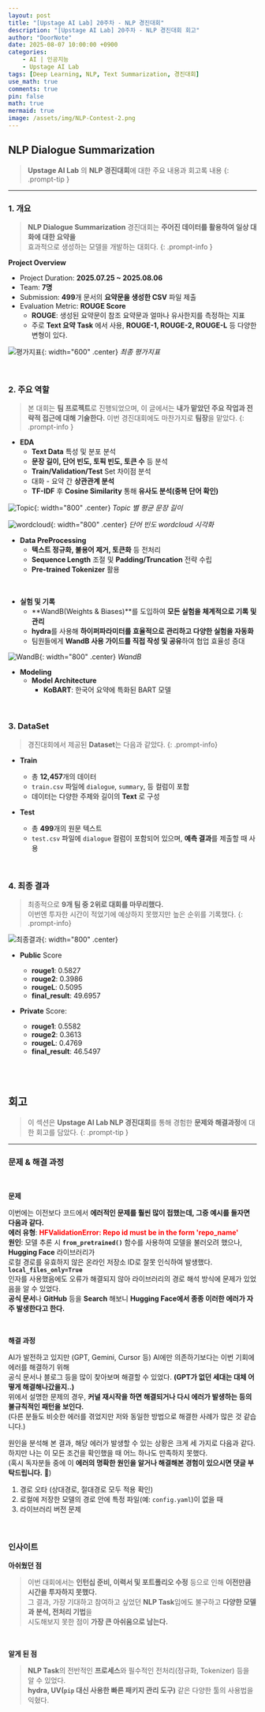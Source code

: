 ```yaml
---
layout: post
title: "[Upstage AI Lab] 20주차 - NLP 경진대회"
description: "[Upstage AI Lab] 20주차 - NLP 경진대회 회고"
author: "DoorNote"
date: 2025-08-07 10:00:00 +0900
categories:
    - AI | 인공지능
    - Upstage AI Lab
tags: [Deep Learning, NLP, Text Summarization, 경진대회]
use_math: true
comments: true
pin: false
math: true
mermaid: true
image: /assets/img/NLP-Contest-2.png
---
```


## NLP Dialogue Summarization

> **Upstage AI Lab** 의 **NLP 경진대회**에 대한 주요 내용과 회고록 내용
{: .prompt-tip }

---

### 1. 개요

> **NLP Dialogue Summarization** 경진대회는 **주어진 데이터를 활용하여 일상 대화에 대한 요약을**  
> 효과적으로 생성하는 모델을 개발하는 대회다.
{: .prompt-info }

**Project Overview**

- Project Duration: **2025.07.25 ~ 2025.08.06**
- Team: **7명**
- Submission: **499**개 문서의 **요약문을 생성한 CSV** 파일 제출
- Evaluation Metric: **ROUGE Score**
    - **ROUGE**: 생성된 요약문이 참조 요약문과 얼마나 유사한지를 측정하는 지표 
    - 주로 **Text 요약 Task** 에서 사용, **ROUGE-1, ROUGE-2, ROUGE-L** 등 다양한 변형이 있다.

![평가지표](/assets/img/NLP-평가지표.png){: width="600" .center}
_최종 평가지표_

<br>

### 2. 주요 역할

> 본 대회는 **팀 프로젝트**로 진행되었으며, 이 글에서는 **내가 맡았던 주요 작업과 전략적 접근에 대해 기술한다.** 
> 이번 경진대회에도 마찬가지로 **팀장**을 맡았다.
{: .prompt-info }

- **EDA**
    - **Text Data** 특성 및 분포 분석
    - **문장 길이, 단어 빈도, 토픽 빈도, 토큰 수** 등 분석
    - **Train/Validation/Test** Set 차이점 분석
    - 대화 - 요약 간 **상관관계 분석**
    - **TF-IDF** 후 **Cosine Similarity** 통해 **유사도 분석(중복 단어 확인)**

![Topic](/assets/img/NLP_EDA-1.png){: width="800" .center}
_Topic 별 평균 문장 길이_

![wordcloud](/assets/img/NLP_EDA-2.png){: width="800" .center}
_단어 빈도 wordcloud 시각화_

- **Data PreProcessing**  
    - **텍스트 정규화, 불용어 제거, 토큰화** 등 전처리
    - **Sequence Length** 조절 및 **Padding/Truncation** 전략 수립
    - **Pre-trained Tokenizer** 활용

<br>

- **실험 및 기록**
    - **WandB(Weights & Biases)**를 도입하여 **모든 실험을 체계적으로 기록 및 관리**
    - **hydra**를 사용해 **하이퍼파라미터를 효율적으로 관리하고 다양한 실험을 자동화**
    - 팀원들에게 **WandB 사용 가이드를 직접 작성 및 공유**하여 협업 효율성 증대

![WandB](/assets/img/NLP-Wandb.png){: width="800" .center}
_WandB_

- **Modeling**
    - **Model Architecture**
        - **KoBART**: 한국어 요약에 특화된 BART 모델

<br>

### 3. DataSet

> 경진대회에서 제공된 **Dataset**는 다음과 같았다.
{: .prompt-info}

- **Train**
    - 총 **12,457**개의 데이터
    - `train.csv` 파일에 `dialogue`, `summary`, 등 컬럼이 포함
    - 데이터는 다양한 주제와 길이의 **Text** 로 구성

- **Test**
    - 총 **499**개의 원문 텍스트
    - `test.csv` 파일에 `dialogue` 컬럼이 포함되어 있으며, **예측 결과**를 제출할 때 사용

<br>

### 4. 최종 결과

> 최종적으로 **9개 팀 중 2위로 대회를 마무리했다.**  
> 이번엔 투자한 시간이 적었기에 예상하지 못했지만 높은 순위를 기록했다. 
{: .prompt-info}

![최종결과](/assets/img/NLP_Contest-결과.png){: width="800" .center}

- **Public** Score
    - **rouge1**: 0.5827	
    - **rouge2**: 0.3986	
    - **rougeL**: 0.5095	
    - **final_result**: 49.6957

- **Private** Score: 
    - **rouge1**: 0.5582	
    - **rouge2**: 0.3613	
    - **rougeL**: 0.4769	
    - **final_result**: 46.5497

<br>
<br>

## 회고

> 이 섹션은 **Upstage AI Lab NLP 경진대회**를 통해 경험한 **문제와 해결과정**에 대한 회고를 담았다.
{: .prompt-tip }

---

### 문제 & 해결 과정

<br>

**문제**

이번에는 이전보다 코드에서 **에러적인 문제를 훨씬 많이 접했는데, 그중 예시를 들자면 다음과 같다.**  
**에러 유형**: <span style="color: red;">**HFValidationError: Repo id must be in the form 'repo_name'**</span>  
**원인**: 모델 추론 시 **`from_pretrained()`** 함수를 사용하여 모델을 불러오려 했으나, **Hugging Face** 라이브러리가  
로컬 경로를 유효하지 않은 온라인 저장소 ID로 잘못 인식하여 발생했다. **`local_files_only=True`**   
인자를 사용했음에도 오류가 해결되지 않아   라이브러리의 경로 해석 방식에 문제가 있었음을 알 수 있었다.  
**공식 문서**나 **GitHub** 등을 **Search** 해보니 **Hugging Face에서 종종 이러한 에러가 자주 발생한다고 한다.**

<br>

**해결 과정**

AI가 발전하고 있지만 (GPT, Gemini, Cursor 등) AI에만 의존하기보다는 이번 기회에 에러를 해결하기 위해  
공식 문서나 블로그 등을 많이 찾아보며 해결할 수 있었다. **(GPT가 없던 세대는 대체 어떻게 해결해나갔을지..)**  
위에서 설명한 문제의 경우, **커널 재시작을 하면 해결되거나 다시 에러가 발생하는 등의 불규칙적인 패턴을 보인다.**  
(다른 분들도 비슷한 에러를 겪었지만 저와 동일한 방법으로 해결한 사례가 많은 것 같습니다.)

원인을 분석해 본 결과, 해당 에러가 발생할 수 있는 상황은 크게 세 가지로 다음과 같다.  
하지만 나는 이 모든 조건을 확인했을 때 어느 하나도 만족하지 못했다.  
(혹시 독자분들 중에 이 **에러의 명확한 원인을 알거나 해결해본 경험이 있으시면 댓글 부탁드립니다.** 🙏)

1.  경로 오타 (상대경로, 절대경로 모두 적용 확인)
2.  로컬에 저장한 모델의 경로 안에 특정 파일(예: `config.yaml`)이 없을 때
3.  라이브러리 버전 문제

<br>

### 인사이트

**아쉬웠던 점** 

> 이번 대회에서는 **인턴십 준비, 이력서 및 포트폴리오 수정** 등으로 인해 **이전만큼 시간을 투자하지 못했다.**  
> 그 결과, 가장 기대하고 참여하고 싶었던 **NLP Task**임에도 불구하고 **다양한 모델과 분석, 전처리 기법**을  
> 시도해보지 못한 점이 **가장 큰 아쉬움으로 남는다.**


<br>

**알게 된 점** 

> **NLP Task**의 전반적인 **프로세스**와 필수적인 전처리(정규화, Tokenizer) 등을 알 수 있었다.  
> **hydra, UV(`pip` 대신 사용한 빠른 패키지 관리 도구)** 같은 다양한 툴의 사용법을 익혔다.
